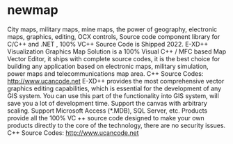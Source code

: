 # newmap
City maps, military maps, mine maps, the power of geography, electronic maps, graphics, editing, OCX controls, Source code component library for C/C++ and .NET , 100% VC++ Source Code is Shipped 2022.
E-XD++ Visualization Graphics Map Solution is a 100% Visual C++ / MFC  based Map Vector Editor, it ships with complete source codes, it is the best choice for building any application based on electronic maps, military simulation, power maps and telecommunications map area.
C++ Source Codes: http://www.ucancode.net
E-XD++ provides the most comprehensive vector graphics editing capabilities, which is essential for the development of any GIS system.  You can use this part of the functionality into GIS system, will save you a lot of development time.
Support the canvas with arbitrary scaling. 
Support Microsoft Access (*.MDB), SQL Server, etc.
Products provide all the 100% VC ++ source code designed to make your own products directly to the core of the technology, there are no security issues.
C++ Source Codes: http://www.ucancode.net
